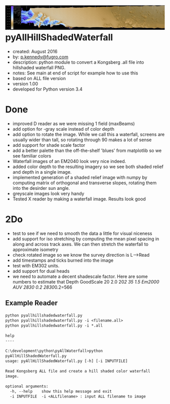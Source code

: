 ![Alt text](sample.png?raw=true "Optional Title")
pyAllHillShadedWaterfall
=====
* created:       August 2016
* by:            p.kennedy@fugro.com
* description:   python module to convert a Kongsberg .all file into hillshaded waterfall PNG.
* notes:         See main at end of script for example how to use this
* based on ALL file version 
* version 1.00
* developed for Python version 3.4 

Done
====
* improved D reader as we were missing 1 field (maxBeams)
* add option for -gray scale instead of color depth
* add option to rotate the image.  While we call this a waterfall, screens are usually wider than tall, so rotating through 90 makes a lot of sense
* add support for shade scale factor
* add a better palette than the off-the-shelf 'blues' from matplotlib so we see familiar colors
* Waterfall images of an EM2040 look very nice indeed.
* added color depth to the resulting imagery so we see both shaded relief and depth in a single image. 
* implemented generation of a shaded relief image with numpy by computing matrix of orthogonal and transverse slopes, rotating them into the desirder sun angle.
* greyscale images look very handy
* Tested X reader by making a waterfall image.  Results look good


2Do
===
* test to see if we need to smooth the data a little for visual niceness
* add support for iso stretching by computing the mean pixel spacing in along and across track axes.  We can then stretch the waterfall to approximate isometry
* check rotated image so we know the survey direction is L-->Read
* add timestamps and ticks burned into the image
* test with EM302 units.
* add support for dual heads
* we need to automate a decent shadescale factor.  Here are some numbers to estimate that
    Depth GoodScale
    20   2.0    20*2
    35   1.5    Em2000 AUV
    2830 0.2    2830*0.2=566


Example Reader
-------
```
python pyallhillshadedwaterfall.py
python pyallhillshadedwaterfall.py -i <filename.all>  
python pyallhillshadedwaterfall.py -i *.all  

help
----

C:\development\python\pyAllWaterfall>python pyAllHillShadedWaterfall.py
usage: pyAllHillShadedWaterfall.py [-h] [-i INPUTFILE]

Read Kongsberg ALL file and create a hill shaded color waterfall image.

optional arguments:
  -h, --help    show this help message and exit
  -i INPUTFILE  -i <ALLfilename> : input ALL filename to image

```